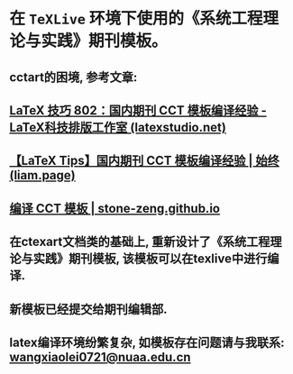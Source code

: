 # 在 `TeXLive` 环境下使用的《系统工程理论与实践》期刊模板。

## cctart的困境, 参考文章:

## [LaTeX 技巧 802：国内期刊 CCT 模板编译经验 - LaTeX科技排版工作室 (latexstudio.net)](https://www.latexstudio.net/archives/3608)

## [【LaTeX Tips】国内期刊 CCT 模板编译经验 | 始终 (liam.page)](https://liam.page/2013/10/15/LaTeX-CCT-template/)

## [编译 CCT 模板 | stone-zeng.github.io](https://stone-zeng.github.io/2019-10-26-compile-cct-template/)

## 在ctexart文档类的基础上, 重新设计了《系统工程理论与实践》期刊模板, 该模板可以在texlive中进行编译. 

## 新模板已经提交给期刊编辑部.

## latex编译环境纷繁复杂, 如模板存在问题请与我联系: wangxiaolei0721@nuaa.edu.cn

